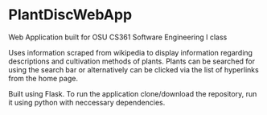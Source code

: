 # PlantDiscWebApp
Web Application built for OSU CS361 Software Engineering I class

Uses information scraped from wikipedia to display information regarding descriptions and cultivation methods of plants. Plants can be searched for using the search bar or alternatively can be clicked via the list of hyperlinks from the home page.

Built using Flask. To run the application clone/download the repository, run it using python with neccessary dependencies.
